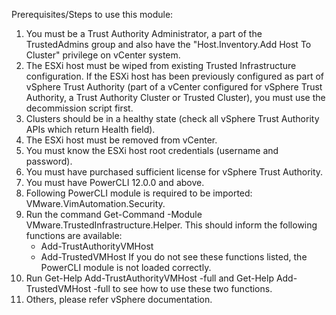 Prerequisites/Steps to use this module:
  1. You must be a Trust Authority Administrator, a part of the TrustedAdmins group and also have the "Host.Inventory.Add Host To Cluster" privilege on vCenter system.
  2. The ESXi host must be wiped from existing Trusted Infrastructure configuration. If the ESXi host has been previously configured as  part of vSphere Trust Authority (part of a vCenter configured for vSphere Trust Authority, a Trust Authority Cluster or Trusted Cluster), you must use the decommission script first.
  3. Clusters should be in a healthy state (check all vSphere Trust Authority APIs which return Health field).
  4. The ESXi host must be removed from vCenter.
  5. You must know the ESXi host root credentials (username and password).
  6. You must have purchased sufficient license for vSphere Trust Authority.
  7. You must have PowerCLI 12.0.0 and above.
  8. Following PowerCLI module is required to be imported: VMware.VimAutomation.Security.
  9. Run the command Get-Command -Module VMware.TrustedInfrastructure.Helper. This should inform the following functions are available:
     - Add-TrustAuthorityVMHost
     - Add-TrustedVMHost
     If you do not see these functions listed, the PowerCLI module is not loaded correctly.
  10. Run Get-Help Add-TrustAuthorityVMHost -full and Get-Help Add-TrustedVMHost -full to see how to use these two functions.
  11. Others, please refer vSphere documentation.

